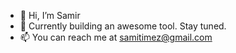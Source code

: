 - 👋 Hi, I’m Samir
- 👀 Currently building an awesome tool. Stay tuned.
- 📫 You can reach me at samitimez@gmail.com

